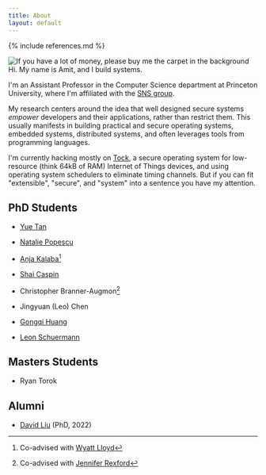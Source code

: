 ```yaml
---
title: About
layout: default
---
```


{% include references.md %}

![If you have a lot of money, please buy me the carpet in the
background](/assets/images/me.webp "If you have a lot of money, please buy me
the carpet in the background")  
Hi. My name is Amit, and I build systems.

I'm an Assistant Professor in the Computer Science department at Princeton
University, where I'm affiliated with the [SNS
group](https://sns.cs.princeton.edu).

My research centers around the idea that well designed secure systems _empower_
developers and their applications, rather than restrict them. This usually
manifests in building practical and secure operating systems, embedded systems,
distributed systems, and often leverages tools from programming languages.

I'm currently hacking mostly on [Tock](https://tockos.org), a secure operating
system for low-resource (think 64kB of RAM) Internet of Things devices, and
using operating system schedulers to eliminate timing channels. But if you can
fit "extensible", "secure", and "system" into a sentence you have my
attention.

## PhD Students

  * [Yue Tan](https://www.cs.princeton.edu/~yuetan/)

  * [Natalie Popescu](https://www.cs.princeton.edu/~npopescu/)

  * [Anja Kalaba](https://www.cs.princeton.edu/~akalaba/)[^wyatt]

  * [Shai Caspin](https://www.cs.princeton.edu/~sc4479/)

  * Christopher Branner-Augmon[^jrex]

  * Jingyuan (Leo) Chen

  * [Gongqi Huang](https://gongqihuang.com/)

  * [Leon Schuermann](https://leon.schuermann.io)

## Masters Students

  * Ryan Torok

## Alumni

  * [David Liu](https://www.cs.princeton.edu/~hl7/) (PhD, 2022)

[^wyatt]: Co-advised with [Wyatt Lloyd](https://www.cs.princeton.edu/~wlloyd/)
[^jrex]: Co-advised with [Jennifer Rexford](https://www.cs.princeton.edu/~jrex/)
